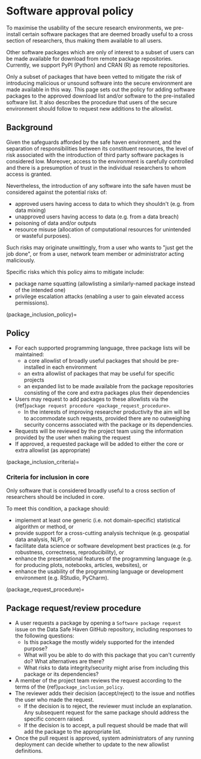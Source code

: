 # Software approval policy

To maximise the usability of the secure research environments, we pre-install certain software packages that are deemed broadly useful to a cross section of researchers, thus making them available to all users.

Other software packages which are only of interest to a subset of users can be made available for download from remote package repositories.
Currently, we support PyPI (Python) and CRAN (R) as remote repositories.

Only a subset of packages that have been vetted to mitigate the risk of introducing malicious or unsound software into the secure environment are made available in this way.
This page sets out the policy for adding software packages to the approved download list and/or software to the pre-installed software list.
It also describes the procedure that users of the secure environment should follow to request new additions to the allowlist.

## Background

Given the safeguards afforded by the safe haven environment, and the separation of responsibilities between its constituent resources, the level of risk associated with the introduction of third party software packages is considered low.
Moreover, access to the environment is carefully controlled and there is a presumption of trust in the individual researchers to whom access is granted.

Nevertheless, the introduction of any software into the safe haven must be considered against the potential risks of:

- approved users having access to data to which they shouldn't (e.g. from data mixing)
- unapproved users having access to data (e.g. from a data breach)
- poisoning of data and/or outputs
- resource misuse (allocation of computational resources for unintended or wasteful purposes).

Such risks may originate unwittingly, from a user who wants to "just get the job done", or from a user, network team member or administrator acting maliciously.

Specific risks which this policy aims to mitigate include:

- package name squatting (allowlisting a similarly-named package instead of the intended one)
- privilege escalation attacks (enabling a user to gain elevated access permissions).

(package_inclusion_policy)=

## Policy

- For each supported programming language, three package lists will be maintained:
    - a core allowlist of broadly useful packages that should be pre-installed in each environment
    - an extra allowlist of packages that may be useful for specific projects
    - an expanded list to be made available from the package repositories consisting of the core and extra packages plus their dependencies
- Users may request to add packages to these allowlists via the {ref}`package request procedure <package_request_procedure>`.
    - In the interests of improving researcher productivity the aim will be to accommodate such requests, provided there are no outweighing security concerns associated with the package or its dependencies.
- Requests will be reviewed by the project team using the information provided by the user when making the request
- If approved, a requested package will be added to either the core or extra allowlist (as appropriate)

(package_inclusion_criteria)=

### Criteria for inclusion in core

Only software that is considered broadly useful to a cross section of researchers should be included in core.

To meet this condition, a package should:

- implement at least one generic (i.e. not domain-specific) statistical algorithm or method, or
- provide support for a cross-cutting analysis technique (e.g. geospatial data analysis, NLP), or
- facilitate data science or software development best practices (e.g. for robustness, correctness, reproducibility), or
- enhance the presentational features of the programming language (e.g. for producing plots, notebooks, articles, websites), or
- enhance the usability of the programming language or development environment (e.g. RStudio, PyCharm).

(package_request_procedure)=

## Package request/review procedure

- A user requests a package by opening a `Software package request` issue on the Data Safe Haven GitHub repository, including responses to the following questions:
    - Is this package the mostly widely supported for the intended purpose?
    - What will you be able to do with this package that you can't currently do? What alternatives are there?
    - What risks to data integrity/security might arise from including this package or its dependencies?
- A member of the project team reviews the request according to the terms of the {ref}`package_inclusion_policy`.
- The reviewer adds their decision (accept/reject) to the issue and notifies the user who made the request.
    - If the decision is to reject, the reviewer must include an explanation. Any subsequent request for the same package should address the specific concern raised.
    - If the decision is to accept, a pull request should be made that will add the package to the appropriate list.
- Once the pull request is approved, system administrators of any running deployment can decide whether to update to the new allowlist definitions.
